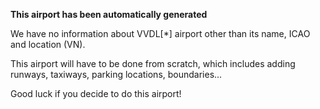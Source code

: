 **This airport has been automatically generated**

We have no information about VVDL[*] airport other than its name, ICAO and location (VN).

This airport will have to be done from scratch, which includes adding runways, taxiways, parking locations, boundaries...

Good luck if you decide to do this airport!